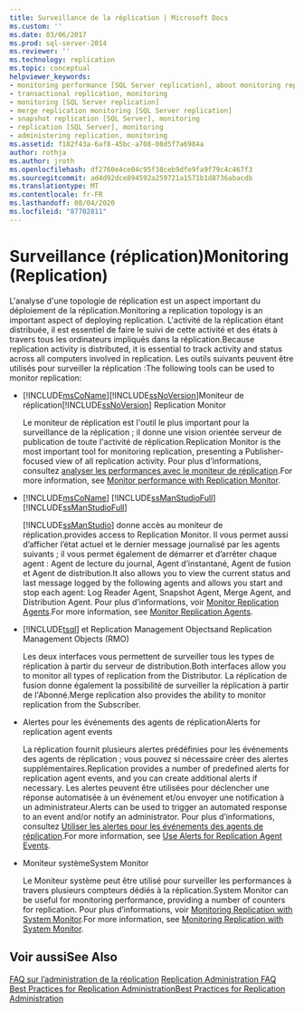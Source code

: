 ```yaml
---
title: Surveillance de la réplication | Microsoft Docs
ms.custom: ''
ms.date: 03/06/2017
ms.prod: sql-server-2014
ms.reviewer: ''
ms.technology: replication
ms.topic: conceptual
helpviewer_keywords:
- monitoring performance [SQL Server replication], about monitoring replication
- transactional replication, monitoring
- monitoring [SQL Server replication]
- merge replication monitoring [SQL Server replication]
- snapshot replication [SQL Server], monitoring
- replication [SQL Server], monitoring
- administering replication, monitoring
ms.assetid: f182f43a-6af8-45bc-a708-08d5f7a6984a
author: rothja
ms.author: jroth
ms.openlocfilehash: df2760e4ce04c95f38ceb9dfe9fa9f79c4c467f3
ms.sourcegitcommit: ad4d92dce894592a259721a1571b1d8736abacdb
ms.translationtype: MT
ms.contentlocale: fr-FR
ms.lasthandoff: 08/04/2020
ms.locfileid: "87702811"
---
```

# <a name="monitoring-replication"></a><span data-ttu-id="3f8f1-102">Surveillance (réplication)</span><span class="sxs-lookup"><span data-stu-id="3f8f1-102">Monitoring (Replication)</span></span>
  <span data-ttu-id="3f8f1-103">L'analyse d'une topologie de réplication est un aspect important du déploiement de la réplication.</span><span class="sxs-lookup"><span data-stu-id="3f8f1-103">Monitoring a replication topology is an important aspect of deploying replication.</span></span> <span data-ttu-id="3f8f1-104">L'activité de la réplication étant distribuée, il est essentiel de faire le suivi de cette activité et des états à travers tous les ordinateurs impliqués dans la réplication.</span><span class="sxs-lookup"><span data-stu-id="3f8f1-104">Because replication activity is distributed, it is essential to track activity and status across all computers involved in replication.</span></span> <span data-ttu-id="3f8f1-105">Les outils suivants peuvent être utilisés pour surveiller la réplication :</span><span class="sxs-lookup"><span data-stu-id="3f8f1-105">The following tools can be used to monitor replication:</span></span>  
  
-   [!INCLUDE[msCoName](../../includes/msCoName-md.md)]<span data-ttu-id="3f8f1-106">[!INCLUDE[ssNoVersion](../../includes/ssNoVersion-md.md)]Moniteur de réplication</span><span class="sxs-lookup"><span data-stu-id="3f8f1-106">[!INCLUDE[ssNoVersion](../../includes/ssNoVersion-md.md)] Replication Monitor</span></span>  
  
     <span data-ttu-id="3f8f1-107">Le moniteur de réplication est l'outil le plus important pour la surveillance de la réplication ; il donne une vision orientée serveur de publication de toute l'activité de réplication.</span><span class="sxs-lookup"><span data-stu-id="3f8f1-107">Replication Monitor is the most important tool for monitoring replication, presenting a Publisher-focused view of all replication activity.</span></span> <span data-ttu-id="3f8f1-108">Pour plus d’informations, consultez [analyser les performances avec le moniteur de réplication](monitor/monitor-performance-with-replication-monitor.md).</span><span class="sxs-lookup"><span data-stu-id="3f8f1-108">For more information, see [Monitor performance with Replication Monitor](monitor/monitor-performance-with-replication-monitor.md).</span></span>  
  
-   [!INCLUDE[msCoName](../../includes/msCoName-md.md)] <span data-ttu-id="3f8f1-109">[!INCLUDE[ssManStudioFull](../../includes/ssManStudioFull-md.md)]</span><span class="sxs-lookup"><span data-stu-id="3f8f1-109">[!INCLUDE[ssManStudioFull](../../includes/ssManStudioFull-md.md)]</span></span>  
  
     [!INCLUDE[ssManStudio](../../includes/ssManStudio-md.md)] <span data-ttu-id="3f8f1-110">donne accès au moniteur de réplication.</span><span class="sxs-lookup"><span data-stu-id="3f8f1-110">provides access to Replication Monitor.</span></span> <span data-ttu-id="3f8f1-111">Il vous permet aussi d’afficher l’état actuel et le dernier message journalisé par les agents suivants ; il vous permet également de démarrer et d’arrêter chaque agent : Agent de lecture du journal, Agent d’instantané, Agent de fusion et Agent de distribution.</span><span class="sxs-lookup"><span data-stu-id="3f8f1-111">It also allows you to view the current status and last message logged by the following agents and allows you start and stop each agent: Log Reader Agent, Snapshot Agent, Merge Agent, and Distribution Agent.</span></span> <span data-ttu-id="3f8f1-112">Pour plus d’informations, voir [Monitor Replication Agents](monitor/monitor-replication-agents.md).</span><span class="sxs-lookup"><span data-stu-id="3f8f1-112">For more information, see [Monitor Replication Agents](monitor/monitor-replication-agents.md).</span></span>  
  
-   [!INCLUDE[tsql](../../includes/tsql-md.md)] <span data-ttu-id="3f8f1-113">et Replication Management Objects</span><span class="sxs-lookup"><span data-stu-id="3f8f1-113">and Replication Management Objects (RMO)</span></span>  
  
     <span data-ttu-id="3f8f1-114">Les deux interfaces vous permettent de surveiller tous les types de réplication à partir du serveur de distribution.</span><span class="sxs-lookup"><span data-stu-id="3f8f1-114">Both interfaces allow you to monitor all types of replication from the Distributor.</span></span> <span data-ttu-id="3f8f1-115">La réplication de fusion donne également la possibilité de surveiller la réplication à partir de l'Abonné.</span><span class="sxs-lookup"><span data-stu-id="3f8f1-115">Merge replication also provides the ability to monitor replication from the Subscriber.</span></span>  
  
-   <span data-ttu-id="3f8f1-116">Alertes pour les événements des agents de réplication</span><span class="sxs-lookup"><span data-stu-id="3f8f1-116">Alerts for replication agent events</span></span>  
  
     <span data-ttu-id="3f8f1-117">La réplication fournit plusieurs alertes prédéfinies pour les événements des agents de réplication ; vous pouvez si nécessaire créer des alertes supplémentaires.</span><span class="sxs-lookup"><span data-stu-id="3f8f1-117">Replication provides a number of predefined alerts for replication agent events, and you can create additional alerts if necessary.</span></span> <span data-ttu-id="3f8f1-118">Les alertes peuvent être utilisées pour déclencher une réponse automatisée à un événement et/ou envoyer une notification à un administrateur.</span><span class="sxs-lookup"><span data-stu-id="3f8f1-118">Alerts can be used to trigger an automated response to an event and/or notify an administrator.</span></span> <span data-ttu-id="3f8f1-119">Pour plus d’informations, consultez [Utiliser les alertes pour les événements des agents de réplication](agents/use-alerts-for-replication-agent-events.md).</span><span class="sxs-lookup"><span data-stu-id="3f8f1-119">For more information, see [Use Alerts for Replication Agent Events](agents/use-alerts-for-replication-agent-events.md).</span></span>  
  
-   <span data-ttu-id="3f8f1-120">Moniteur système</span><span class="sxs-lookup"><span data-stu-id="3f8f1-120">System Monitor</span></span>  
  
     <span data-ttu-id="3f8f1-121">Le Moniteur système peut être utilisé pour surveiller les performances à travers plusieurs compteurs dédiés à la réplication.</span><span class="sxs-lookup"><span data-stu-id="3f8f1-121">System Monitor can be useful for monitoring performance, providing a number of counters for replication.</span></span> <span data-ttu-id="3f8f1-122">Pour plus d’informations, voir [Monitoring Replication with System Monitor](monitor/monitoring-replication-with-system-monitor.md).</span><span class="sxs-lookup"><span data-stu-id="3f8f1-122">For more information, see [Monitoring Replication with System Monitor](monitor/monitoring-replication-with-system-monitor.md).</span></span>  
  
## <a name="see-also"></a><span data-ttu-id="3f8f1-123">Voir aussi</span><span class="sxs-lookup"><span data-stu-id="3f8f1-123">See Also</span></span>  
 <span data-ttu-id="3f8f1-124">[FAQ sur l’administration de la réplication](administration/frequently-asked-questions-for-replication-administrators.md) </span><span class="sxs-lookup"><span data-stu-id="3f8f1-124">[Replication Administration FAQ](administration/frequently-asked-questions-for-replication-administrators.md) </span></span>  
 [<span data-ttu-id="3f8f1-125">Best Practices for Replication Administration</span><span class="sxs-lookup"><span data-stu-id="3f8f1-125">Best Practices for Replication Administration</span></span>](administration/best-practices-for-replication-administration.md)   

  
  
